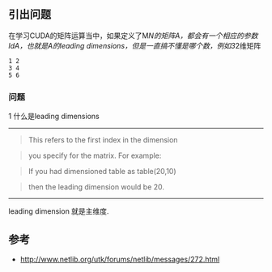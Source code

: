 ## 引出问题


在学习CUDA的矩阵运算当中，如果定义了M*N的矩阵A，都会有一个相应的参数ldA，也就是A的leading dimensions，但是一直搞不懂是哪个数，例如3*2维矩阵

```
1 2
3 4
5 6
```

### 问题
1 什么是leading dimensions


---
> This refers to the first index in the dimension

> you specify for the matrix. For example: 

> If you had dimensioned table as table(20,10) 

> then the leading dimension would be 20. 

---


leading dimension 就是主维度.

## 参考
- http://www.netlib.org/utk/forums/netlib/messages/272.html

